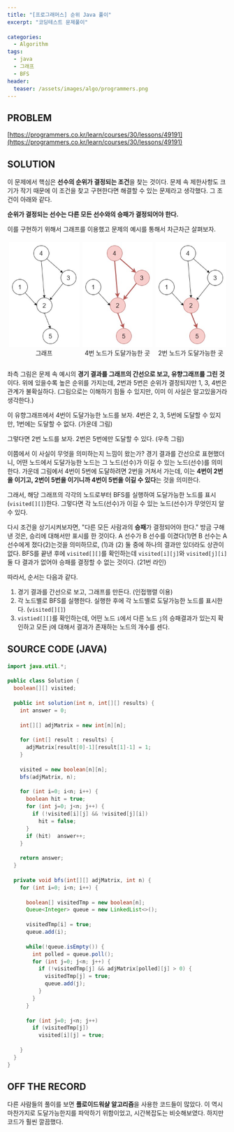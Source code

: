 ```yaml
---
title: "[프로그래머스] 순위 Java 풀이"
excerpt: "코딩테스트 문제풀이"

categories:
  - Algorithm
tags:
  - java
  - 그래프
  - BFS
header:
  teaser: /assets/images/algo/programmers.png
---
```


## PROBLEM

[https://programmers.co.kr/learn/courses/30/lessons/49191](https://programmers.co.kr/learn/courses/30/lessons/49191)

## SOLUTION

이 문제에서 핵심은 **선수의 순위가 결정되는 조건**을 찾는 것이다. 문제 속 제한사항도 크기가 작기 때문에 이 조건을 찾고 구현한다면 해결할 수 있는 문제라고 생각했다. 그 조건이 아래와 같다.

**순위가 결정되는 선수는 다른 모든 선수와의 승패가 결정되어야 한다.**

이를 구현하기 위해서 그래프를 이용했고 문제의 예시를 통해서 차근차근 살펴보자.

<div style="display:flex;">
  <figure style="justify-content:center;flex:1;margin:.5em .25em 1em;width:30%">
    <img alt="그래프" src="/assets/images/algo/2021-06-28-7-1.jpg" style="margin-bottom:0"/>
    <figcaption style="text-align:center">그래프</figcaption>
  </figure>
  <figure style="justify-content:center;flex:1;margin:.5em .25em 1em;width:30%">
    <img alt="그래프" src="/assets/images/algo/2021-06-28-7-2.jpg" style="margin-bottom:0"/>
    <figcaption style="text-align:center">4번 노드가 도달가능한 곳</figcaption>
  </figure>
  <figure style="justify-content:center;flex:1;margin:.5em .25em 1em;width:30%">
    <img alt="그래프" src="/assets/images/algo/2021-06-28-7-3.jpg" style="margin-bottom:0"/>
    <figcaption style="text-align:center">2번 노드가 도달가능한 곳</figcaption>
  </figure>
</div>

좌측 그림은 문제 속 예시의 **경기 결과를 그래프의 간선으로 보고, 유향그래프를 그린 것**이다. 위에 있을수록 높은 순위를 가지는데, 2번과 5번은 순위가 결정되지만 1, 3, 4번은 관계가 불확실하다. (그림으로는 이해하기 힘들 수 있지만, 이미 이 사실은 알고있을거라 생각한다.)

이 유향그래프에서 4번이 도달가능한 노드를 보자. 4번은 2, 3, 5번에 도달할 수 있지만, 1번에는 도달할 수 없다. (가운데 그림)

그렇다면 2번 노드를 보자. 2번은 5번에만 도달할 수 있다. (우측 그림)

이쯤에서 이 사실이 무엇을 의미하는지 느낌이 왔는가? 경기 결과를 간선으로 표현했더니, 어떤 노드에서 도달가능한 노드는 그 노드(선수)가 이길 수 있는 노드(선수)를 의미한다. 가운데 그림에서 4번이 5번에 도달하려면 2번을 거쳐서 가는데, 이는 **4번이 2번을 이기고, 2번이 5번을 이기니까 4번이 5번을 이길 수 있다**는 것을 의미한다.

그래서, 해당 그래프의 각각의 노드로부터 BFS를 실행하여 도달가능한 노드를 표시(`visited[][]`)한다. 그렇다면 각 노드(선수)가 이길 수 있는 노드(선수)가 무엇인지 알 수 있다.

다시 조건을 상기시켜보자면, "다른 모든 사람과의 **승패**가 결정되어야 한다." 방금 구해낸 것은, 승리에 대해서만 표시를 한 것이다. A 선수가 B 선수를 이겼다(1)면 B 선수는 A 선수에게 졌다(2)는것을 의미하므로, (1)과 (2) 둘 중에 하나의 결과만 있더라도 상관이 없다. BFS를 끝낸 후에 `visited[][]`를 확인하는데 `visited[i][j]`와 `visited[j][i]` 둘 다 결과가 없어야 승패를 결정할 수 없는 것이다. (21번 라인)

따라서, 순서는 다음과 같다.

1. 경기 결과를 간선으로 보고, 그래프를 만든다. (인접행렬 이용)
2. 각 노드별로 BFS를 실행한다. 실행한 후에 각 노드별로 도달가능한 노드를 표시한다. (`visited[][]`)
3. `vistied[][]`를 확인하는데, 어떤 노드 `i`에서 다른 노드 `j`의 승패결과가 있는지 확인하고 모든 j에 대해서 결과가 존재하는 노드의 개수를 센다.

## SOURCE CODE (JAVA)

```java
import java.util.*;

public class Solution {
  boolean[][] visited;

  public int solution(int n, int[][] results) {
    int answer = 0;

    int[][] adjMatrix = new int[n][n];

    for (int[] result : results) {
      adjMatrix[result[0]-1][result[1]-1] = 1;
    }

    visited = new boolean[n][n];
    bfs(adjMatrix, n);

    for (int i=0; i<n; i++) {
      boolean hit = true;
      for (int j=0; j<n; j++) {
        if (!visited[i][j] && !visited[j][i])
          hit = false;
      }
      if (hit)  answer++;
    }

    return answer;
  }

  private void bfs(int[][] adjMatrix, int n) {
    for (int i=0; i<n; i++) {

      boolean[] visitedTmp = new boolean[n];
      Queue<Integer> queue = new LinkedList<>();

      visitedTmp[i] = true;
      queue.add(i);

      while(!queue.isEmpty()) {
        int polled = queue.poll();
        for (int j=0; j<n; j++) {
          if (!visitedTmp[j] && adjMatrix[polled][j] > 0) {
            visitedTmp[j] = true;
            queue.add(j);
          }
        }
      }

      for (int j=0; j<n; j++)
        if (visitedTmp[j])
          visited[i][j] = true;

    }
  }
}
```

## OFF THE RECORD

다른 사람들의 풀이를 보면 **플로이드워샬 알고리즘**을 사용한 코드들이 많았다. 이 역시 마찬가지로 도달가능한지를 파악하기 위함이었고, 시간복잡도는 비슷해보였다. 하지만 코드가 훨씬 깔끔했다.
